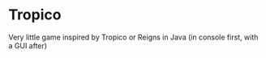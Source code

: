 # Tropico
Very little game inspired by Tropico or Reigns in Java (in console first, with a GUI after)
